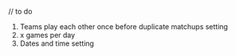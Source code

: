 // to do

1. Teams play each other once before duplicate matchups setting
2. x games per day
3. Dates and time setting
